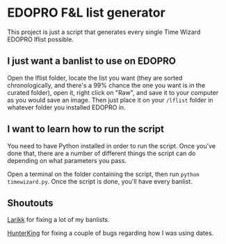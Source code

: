 # EDOPRO F&L list generator

This project is just a script that generates every single Time Wizard EDOPRO lflist possible.

## I just want a banlist to use on EDOPRO

Open the lflist folder, locate the list you want (they are sorted chronologically, and there's a 99% chance the one you want is in the curated folder), open it, right click on "Raw", and save it to your computer as you would save an image. Then just place it on your ``/lflist`` folder in whatever folder you installed EDOPRO in.

## I want to learn how to run the script

You need to have Python installed in order to run the script. Once you've done that, there are a number of different things the script can do depending on what parameters you pass.

Open a terminal on the folder containing the script, then run ``python timewizard.py``. Once the script is done, you'll have every banlist.

## Shoutouts

[Larikk](https://github.com/Larikk) for fixing a lot of my banlists.

[HunterKing](https://github.com/HunterKing) for fixing a couple of bugs regarding how I was using dates.
